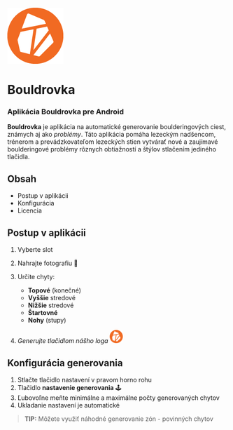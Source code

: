 ![](https://github.com/Tom-Chovanec/Bouldrovka/blob/6cf6ca118d78ebacf3f4a59a84582d8eb35113af/app/src/main/assets/images/logo.png)
# Bouldrovka
### Aplikácia Bouldrovka pre Android


**Bouldrovka** je aplikácia na automatické generovanie boulderingových ciest, známych aj ako *problémy*. Táto aplikácia pomáha lezeckým nadšencom, trénerom a prevádzkovateľom lezeckých stien vytvárať nové a zaujímavé boulderingové problémy rôznych obtiažností a štýlov stlačením jediného tlačidla.

## Obsah

- Postup v aplikácii
- Konfigurácia
- Licencia

## Postup v aplikácii

1. Vyberte slot
2. Nahrajte fotografiu :climbing:
3. Určite chyty:
   - **Topové** (konečné)
   - **Vyššie** stredové
   - **Nižšie** stredové
   - **Štartovné**
   - **Nohy** (stupy)

4. _Generujte tlačidlom nášho loga_   <img src="https://github.com/Tom-Chovanec/Bouldrovka/blob/6cf6ca118d78ebacf3f4a59a84582d8eb35113af/app/src/main/assets/images/logo.png" alt="Logo" width="30" height="30">

## Konfigurácia generovania

1. Stlačte tlačidlo nastavení v pravom horno rohu 
2. Tlačidlo **nastavenie generovania** :joystick:
3. Ľubovoľne meňte minimálne a maximálne počty generovaných chytov
4. Ukladanie nastavení je automatické

> **TIP:** Môžete využiť náhodné generovanie zón - povinných chytov

